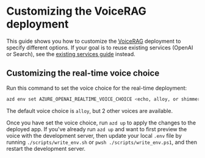 # Customizing the VoiceRAG deployment

This guide shows you how to customize the [VoiceRAG](../README.md#deploying-the-app) deployment to specify different options.
If your goal is to reuse existing services (OpenAI or Search), see the [existing services guide](./existing_services.md) instead.

## Customizing the real-time voice choice

Run this command to set the voice choice for the real-time deployment:

```bash
azd env set AZURE_OPENAI_REALTIME_VOICE_CHOICE <echo, alloy, or shimmer>
```

The default voice choice is `alloy`, but 2 other voices are available.

Once you have set the voice choice, run `azd up` to apply the changes to the deployed app.
If you've already run `azd up` and want to first preview the voice with the development server, then update your local `.env` file by running `./scripts/write_env.sh` or `pwsh ./scripts/write_env.ps1`, and then restart the development server.
